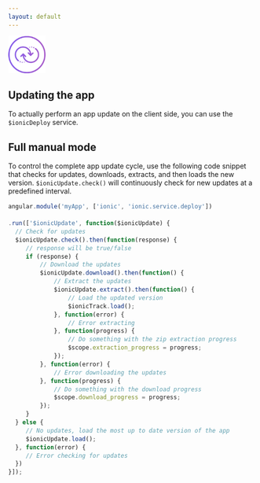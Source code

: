 ```yaml
---
layout: default
---
```


<img src="/img/liveupdate-preview.png" style="width: 76px">

Updating the app
-----

To actually perform an app update on the client side, you can use the `$ionicDeploy` service.


## Full manual mode

To control the complete app update cycle, use the following code snippet
that checks for updates, downloads, extracts, and then loads the new version. `$ionicUpdate.check()` will
continuously check for new updates at a predefined interval.

```javascript
angular.module('myApp', ['ionic', 'ionic.service.deploy'])

.run(['$ionicUpdate', function($ionicUpdate) {
  // Check for updates
  $ionicUpdate.check().then(function(response) {
     // response will be true/false
     if (response) {
         // Download the updates
         $ionicUpdate.download().then(function() {
             // Extract the updates
             $ionicUpdate.extract().then(function() {
                 // Load the updated version
                 $ionicTrack.load();
             }, function(error) {
                 // Error extracting
             }, function(progress) {
                 // Do something with the zip extraction progress
                 $scope.extraction_progress = progress;
             });
         }, function(error) {
             // Error downloading the updates
         }, function(progress) {
             // Do something with the download progress
             $scope.download_progress = progress;
         });
     }
  } else {
     // No updates, load the most up to date version of the app
     $ionicUpdate.load();
  }, function(error) {
     // Error checking for updates
  })
}]);
```

